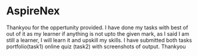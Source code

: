 # AspireNex

Thankyou for the oppertunity provided. I have done my tasks with best of out of it as my learner if anything is not upto the given mark, as I said I am still a learner, I will learn it and upskill my skills.
I have submitted both tasks
portfolio(task1)
online quiz (task2)
with screenshots of output.
Thankyou
